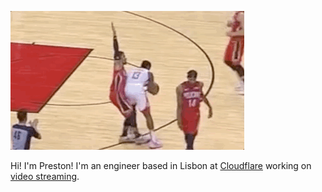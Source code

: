 ---
---

![harden](harden.gif)

Hi! I'm Preston! I'm an engineer based in Lisbon at [Cloudflare](https://cloudflare.com) working on [video streaming](https://www.cloudflare.com/products/cloudflare-stream/).
